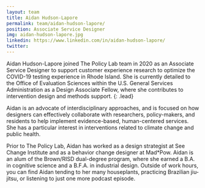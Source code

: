 ```yaml
---
layout: team
title: Aidan Hudson-Lapore
permalink: team/aidan-hudson-lapore/
position: Associate Service Designer
img: aidan-hudson-lapore.jpg
linkedin: https://www.linkedin.com/in/aidan-hudson-lapore/
twitter:
---
```


Aidan Hudson-Lapore joined The Policy Lab team in 2020 as an Associate Service Designer to support customer experience research to optimize the COVID-19 testing experience in Rhode Island. She is currently detailed to the Office of Evaluation Sciences within the U.S. General Services Administration as a Design Associate Fellow, where she contributes to intervention design and methods support.
{: .lead}

Aidan is an advocate of interdisciplinary approaches, and is focused on how designers can effectively collaborate with researchers, policy-makers, and residents to help implement evidence-based, human-centered services. She has a particular interest in interventions related to climate change and public health.

Prior to The Policy Lab, Aidan has worked as a design strategist at See Change Institute and as a behavior change designer at Mad*Pow. Aidan is an alum of the Brown/RISD dual-degree program, where she earned a B.A. in cognitive science and a B.F.A. in industrial design. Outside of work hours, you can find Aidan tending to her many houseplants, practicing Brazilian jiu-jitsu, or listening to just one more podcast episode.
